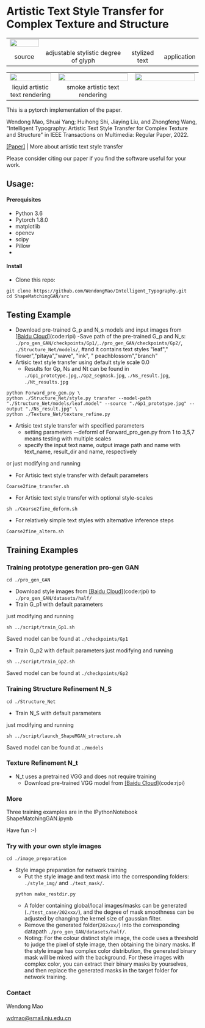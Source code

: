 # Artistic Text Style Transfer for Complex Texture and Structure

<table border="0" width='100%'>
 <tr align="center">	
  <td width="18.6%"><img src="https://github.com/WendongMao/Intelligent_Typography/picture/example.png" width="99%" ></td>
 </tr>
 <tr align="center">
  <td>source</td><td>adjustable stylistic degree of glyph</td><td>stylized text</td><td>application</td>
</tr>					 
 </table>
 <table border="0" width='100%'>
 <tr align="center">
  <td width="25%"><img src= "https://github.com/WendongMao/Intelligent_Typography/picture/love_higres.png" alt="" width="99%" ></td>	
  <td width="40%"><img src= "https://github.com/WendongMao/Intelligent_Typography/picture/spring_higres.png"alt="" width="99%" ></td>	
  <td width="35%"><img src="https://github.com/WendongMao/Intelligent_Typography/picture/tasty_higres.png" alt="" width="99%" ></td>			
 </tr>					 
 <tr align="center">
  <td>liquid artistic text rendering</td><td>smoke artistic text rendering</td>
</tr>	
</table>

This is a pytorch implementation of the paper.

Wendong Mao, Shuai Yang; Huihong Shi, Jiaying Liu, and Zhongfeng Wang,  "Intelligent Typography: Artistic Text Style Transfer for Complex Texture and Structure"  in IEEE Transactions on Multimedia: Regular Paper, 2022.

[[Paper]](XXXxxxxxx) | More about artistic text style transfer 

Please consider citing our paper if you find the software useful for your work.


## Usage: 

#### Prerequisites
- Python 3.6
- Pytorch 1.8.0
- matplotlib
- opencv
- scipy
- Pillow
- 

#### Install
- Clone this repo:
```
git clone https://github.com/WendongMao/Intelligent_Typography.git
cd ShapeMatchingGAN/src
```
## Testing Example

- Download pre-trained G_p and N_s models and input images from  [[Baidu Cloud]](https://xxxx)(code:ripi)
  -Save path of the  pre-trained G_p and N_s: `./pro_gen_GAN/checkpoints/Gp1/`,`./pro_gen_GAN/checkpoints/Gp2/`, `./Structure_Net/models/`,
#and it contains text styles "leaf"," flower","pitaya","wave", "ink", " peachblossom","branch"
- Artisic text style transfer using default style scale 0.0
  - Results for Gp, Ns and Nt can be found in `./Gp1_prototype.jpg`,`./Gp2_segmask.jpg`, `./Ns_result.jpg`, `./Nt_results.jpg`


```
python Forward_pro_gen.py \
python ./Structure_Net/style.py transfer --model-path "./Structure_Net/models/leaf.model" --source "./Gp1_prototype.jpg" --output "./Ns_result.jpg" \
python ./Texture_Net/texture_refine.py
```
- Artisic text style transfer with specified parameters
  - setting parameters --deforml of Forward_pro_gen.py from 1 to 3,5,7 means testing with multiple scales 
  - specify the input text name, output image path and name with text_name, result_dir and name, respectively


or just modifying and running

- For Artisic text style transfer with default parameters
```
Coarse2fine_transfer.sh
```

- For Artisic text style transfer with optional style-scales
```
sh ./Coarse2fine_deform.sh
```

- For relatively simple text styles with alternative inference steps
```
Coarse2fine_altern.sh
```


## Training Examples

### Training prototype generation pro-gen GAN
```
cd ./pro_gen_GAN
```
- Download style images from  [[Baidu Cloud]](https://xxxxx)(code:rjpi) to `./pro_gen_GAN/datasets/half/`
- Train G_p1 with default parameters

just modifying and running
```
sh ../script/train_Gp1.sh
```
Saved model can be found at `./checkpoints/Gp1`


- Train G_p2 with default parameters
just modifying and running
```
sh ../script/train_Gp2.sh
```
Saved model can be found at `./checkpoints/Gp2`



### Training Structure Refinement N_S
```
cd ./Structure_Net
```

- Train N_S with default parameters

 just modifying and running
```
sh ../script/launch_ShapeMGAN_structure.sh
```
Saved model can be found at `./models`


### Texture Refinement N_t

- N_t uses a pretrained VGG and does not require training
  - Download pre-trained VGG model from  [[Baidu Cloud]](https://xxx)(code:rjpi) 


### More

Three training examples are in the IPythonNotebook ShapeMatchingGAN.ipynb

Have fun :-)

### Try with your own style images
```
cd ./image_preparation
```
- Style image preparation for network training
  - Put the style image and text mask into the corresponding folders: `./style_img/` and `./text_mask/`.
  ```
  python make_restdir.py
  ```
  - A folder containing global/local images/masks can be generated (`./test_case/202xxx/`), and the degree of mask smoothness can be adjusted by changing the kernel size of gaussian filter.
  - Remove the generated folder(`202xxx/`) into the corresponding datapath `./pro_gen_GAN/datasets/half/`.
  - Noting: For the colour distinct style image, the code uses a threshold to judge the pixel of style image, then obtaining the 
binary masks. If the style image has complex color distribution, the generated binary mask will be mixed with the background. For these images with complex color, you can extract their binary masks by yourselves, and then replace the generated masks in the  target folder for network training.



### Contact

Wendong Mao

wdmao@smail.nju.edu.cn